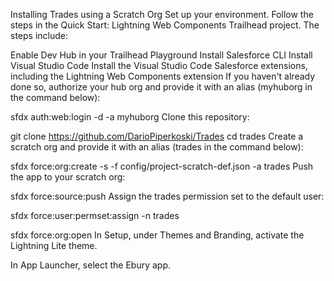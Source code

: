 Installing Trades using a Scratch Org
Set up your environment. Follow the steps in the Quick Start: Lightning Web Components Trailhead project. The steps include:

Enable Dev Hub in your Trailhead Playground
Install Salesforce CLI
Install Visual Studio Code
Install the Visual Studio Code Salesforce extensions, including the Lightning Web Components extension
If you haven't already done so, authorize your hub org and provide it with an alias (myhuborg in the command below):

sfdx auth:web:login -d -a myhuborg
Clone this repository:

git clone https://github.com/DarioPiperkoski/Trades
cd trades
Create a scratch org and provide it with an alias (trades in the command below):

sfdx force:org:create -s -f config/project-scratch-def.json -a trades
Push the app to your scratch org:

sfdx force:source:push
Assign the trades permission set to the default user:

sfdx force:user:permset:assign -n trades

sfdx force:org:open
In Setup, under Themes and Branding, activate the Lightning Lite theme.

In App Launcher, select the Ebury app.
